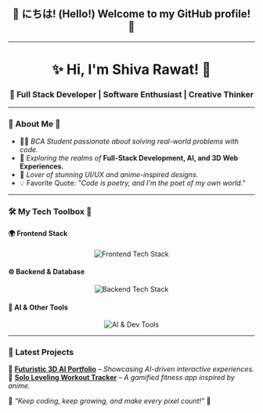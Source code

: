 <h2 align="center"> 🌟 にちは! (Hello!) Welcome to my GitHub profile! 🎉  </h2>

---

<h1 align="center">✨ Hi, I'm Shiva Rawat! 👋</h1>
<h3 align="center">🌟 Full Stack Developer | Software Enthusiast | Creative Thinker</h3>

---

### 🌈 About Me 🌻  
- 👨‍💻 *BCA Student passionate about solving real-world problems with code.*  
- 🚀 *Exploring the realms of* **Full-Stack Development, AI, and 3D Web Experiences.**  
- 🎨 *Lover of stunning UI/UX and anime-inspired designs.*  
- 💡 Favorite Quote: *"Code is poetry, and I’m the poet of my own world."*  

---

### 🛠️ My Tech Toolbox 🔧  
#### 🌍 Frontend Stack  
<p align="center">
  <img src="https://skillicons.dev/icons?i=html,css,js,ts,react,nextjs,tailwind,shadcn" alt="Frontend Tech Stack" />
</p>

#### ⚙️ Backend & Database  
<p align="center">
  <img src="https://skillicons.dev/icons?i=nodejs,express,mongodb,mysql,django" alt="Backend Tech Stack" />
</p>

#### 🤖 AI & Other Tools  
<p align="center">
  <img src="https://skillicons.dev/icons?i=python,tensorflow,go,rust,linux" alt="AI & Dev Tools" />
</p>

---

### 🚀 Latest Projects  
🔹 **[Futuristic 3D AI Portfolio](https://github.com/shivarawat/3d-ai-portfolio)** – *Showcasing AI-driven interactive experiences.*  
🔹 **[Solo Leveling Workout Tracker](https://github.com/shivarawat/solo-leveling-fitness)** – *A gamified fitness app inspired by anime.*  


🌟 *"Keep coding, keep growing, and make every pixel count!"* 🚀

